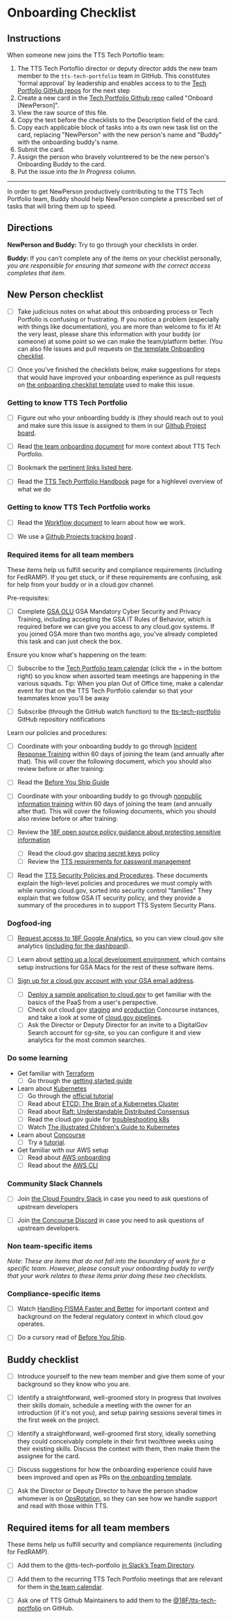 # Onboarding Checklist

## Instructions

When someone new joins the TTS Tech Portoflio team:

1. The TTS Tech Portoflio director or deputy director adds the new team member to the `tts-tech-portfolio` team in GitHub. This constitutes 'formal approval` by leadership and enables access to to the [Tech Portfolio GitHub repos]({{site.baseurl}}/github-repos) for the next step
1. Create a new card in the [Tech Portfolio Github repo](https://github.com/18F/tts-tech-portfolio/issues) called "Onboard [NewPerson]".
2. View the raw source of this file.
3. Copy the text before the checklists to the Description field of the card.
3. Copy each applicable block of tasks into a its own new task list on the card, replacing "NewPerson" with the new person's name and  "Buddy" with the onboarding buddy's name.
4. Submit the card.
5. Assign the person who bravely volunteered to be the new person's Onboarding Buddy to the card.
6. Put the issue into the _In Progress_ column.

---

In order to get NewPerson productively contributing to the TTS Tech Portfolio team, Buddy should help NewPerson complete a prescribed set of tasks that will bring them up to speed.

## Directions

**NewPerson and Buddy:** Try to go through your checklists in order.

**Buddy:** If you can’t complete any of the items on your checklist personally, _you are responsible for ensuring that someone with the correct access completes that item_.

## New Person checklist

- [ ] Take judicious notes on what about this onboarding process or Tech Portfolio is confusing or frustrating. If you notice a problem (especially with things like documentation), you are more than welcome to fix it! At the very least, please share this information with your buddy (or someone) at some point so we can make the team/platform better. (You can also file issues and pull requests on [the template Onboarding checklist](https://github.com/18f/tts-tech-portfolio/how-we-work/OnboardingChecklist.md).
- [ ] Once you've finished the checklists below, make suggestions for steps that would have improved your onboarding experience as pull requests on [the onboarding checklist template](https://github.com/18f/tts-tech-portfolio/how-we-work/OnboardingChecklist.md) used to make this issue.


### Getting to know TTS Tech Portfolio


- [ ] Figure out who your onboarding buddy is (they should reach out to you) and make sure this issue is assigned to them in our [Github Project board](https://github.com/orgs/18F/projects/11?fullscreen=true).
- [ ] Read [the team onboarding document](https://github.com/18f/tts-tech-portfolio/how-we-work/Onboarding.md) for more context about TTS Tech Portfolio.
- [ ] Bookmark the [pertinent links listed here](https://github.com/18f/tts-tech-portfolio/how-we-work/internal-links.md).
- [ ] Read the [TTS Tech Portfolio Handbook]({{site.baseurl}}/tech-portfolio) page for a highlevel overview of what we do


### Getting to know TTS Tech Portfolio works

- [ ] Read the [Workflow document]({{site.baseurl}}/workflow) to learn about how we work.
- [ ] We use a [Github Projects tracking board](hhttps://github.com/orgs/18F/projects/11?fullscreen=true) .


### Required items for all team members

These items help us fulfill security and compliance requirements (including for FedRAMP). If you get stuck, or if these requirements are confusing, ask for help from your buddy or in a cloud.gov channel.

Pre-requisites:

- [ ] Complete [GSA OLU](https://gsaolu.gsa.gov/) GSA Mandatory Cyber Security and Privacy Training, including accepting the GSA IT Rules of Behavior, which is required before we can give you access to any cloud.gov systems. If you joined GSA more than two months ago, you've already completed this task and can just check the box.

Ensure you know what's happening on the team:

- [ ] Subscribe to the [Tech Portfolio team calendar](https://calendar.google.com/calendar?cid=Z3NhLmdvdl82aDI5YnF1ZGx0NGVoZTVzOWswOGlmdGZxMEBncm91cC5jYWxlbmRhci5nb29nbGUuY29t) (click the + in the bottom right) so you know when assorted team meetings are happening in the various squads. Tip: When you plan Out of Office time, make a calendar event for that on the TTS Tech Portfolio calendar so that your teammates know you'll be away
- [ ] Subscribe (through the GitHub watch function) to the [tts-tech-portfolio](https://github.com/18F/tts-tech-portfolio) GitHub repository notifications


Learn our policies and procedures:

- [ ] Coordinate with your onboarding buddy to go through [Incident Response Training](https://docs.google.com/presentation/d/1AZjQE8zBzMRWZIFUuJPkJLted1ykGtALrLPoPRx5Vls/edit#slide=id.p) within 60 days of joining the team (and annually after that). This will cover the following document, which you should also review before or after training:
- [ ] Read the [Before You Ship Guide](https://before-you-ship.18f.gov/)
- [ ] Coordinate with your onboarding buddy to go through [nonpublic information training](https://docs.google.com/presentation/d/1rXSZZ0t0kadsoP1EMJoM0T7ROkGD3Pr5wojWnf2GksI/edit#slide=id.g1a2cf8d6b3_0_273) within 60 days of joining the team (and annually after that). This will cover the following documents, which you should also review before or after training:
- [ ] Review the [18F open source policy guidance about protecting sensitive information](https://github.com/18F/open-source-policy/blob/master/practice.md#protecting-sensitive-information)
  - [ ] Read the cloud.gov [sharing secret keys](https://cloud.gov/docs/ops/secrets/#sharing-secret-keys) policy
  - [ ] Review the [TTS requirements for password management](https://handbook.tts.gsa.gov/password-requirements/)
- [ ] Read the [TTS Security Policies and Procedures](https://github.com/18F/compliance-docs). These documents explain the high-level policies and procedures we must comply with while running cloud.gov, sorted into security control "families" They explain that we follow GSA IT security policy, and they provide a summary of the procedures in to support TTS System Security Plans.










### Dogfood-ing
- [ ] [Request access to 18F Google Analytics](https://handbook.18f.gov/google-analytics/), so you can view cloud.gov site analytics ([including for the dashboard](https://docs.google.com/document/d/1gSbP2ak2a3QLpCZIF_KlbQ2QHE6RjDI-7ZnnrJZvMDE/edit)).
- [ ] Learn about [setting up a local development environment](https://cloud.gov/docs/ops/setting-up-a-local-development-environment/), which contains setup instructions for GSA Macs for the rest of these software items. 

- [ ] [Sign up for a cloud.gov account with your GSA email address](https://cloud.gov/signup/).
   - [ ] [Deploy a sample application to cloud.gov](https://cloud.gov/quickstart/) to get familiar with the basics of the PaaS from a user's perspective.
  - [ ] Check out cloud.gov [staging](https://ci.fr-stage.cloud.gov/) and [production](https://ci.fr.cloud.gov) Concourse instances, and take a look at some of [cloud.gov pipelines](https://github.com/search?q=org%3A18F+cg-deploy).
  - [ ] Ask the Director or Deputy Director for an invite to a DigitalGov Search account for cg-site, so you can configure it and view analytics for the most common searches.

### Do some learning


- Get familiar with [Terraform](https://www.terraform.io/)
  - [ ] Go through the [getting started guide](https://www.terraform.io/intro/getting-started/install.html)
- Learn about [Kubernetes](https://kubernetes.io/)
  - [ ] Go through the [official tutorial](https://kubernetes.io/docs/tutorials/kubernetes-basics/)
   - [ ] Read about [ETCD: The Brain of a Kubernetes Cluster](https://medium.com/better-programming/a-closer-look-at-etcd-the-brain-of-a-kubernetes-cluster-788c8ea759a5)
  - [ ] Read about [Raft: Understandable Distributed Consensus](http://thesecretlivesofdata.com/raft/)
  - [ ] Read the cloud.gov guide for [troubleshooting k8s](https://cloud.gov/docs/ops/runbook/troubleshooting-kubernetes/)
  - [ ] Watch [The illustrated Children's Guide to Kubernetes](https://youtu.be/4ht22ReBjno)
 - Learn about [Concourse](https://concourse.ci/)
   - [ ] Try a [tutorial](https://github.com/starkandwayne/concourse-tutorial).
   
- Get familiar with our AWS setup
  - [ ] Read about [AWS onboarding](https://cloud.gov/docs/ops/aws-onboarding/)
  - [ ] Read about the [AWS CLI](https://aws.amazon.com/cli/)

### Community Slack Channels
  - [ ] Join [the Cloud Foundry Slack](http://slack.cloudfoundry.org/) in case you need to ask questions of upstream developers
  - [ ] Join [the Concourse Discord](https://discordapp.com/invite/MeRxXKW) in case you need to ask questions of upstream developers.



### Non team-specific items

_Note: These are items that do not fall into the boundary of work for a specific team. However, please consult your onboarding buddy to verify that your work relates to these items prior doing these two checklists._

### Compliance-specific items

- [ ] Watch [Handling FISMA Faster and Better](https://www.youtube.com/watch?v=T1S52B1-NT4) for important context and background on the federal regulatory context in which cloud.gov operates.
- [ ] Do a cursory read of [Before You Ship](https://pages.18f.gov/before-you-ship/).


## Buddy checklist

- [ ] Introduce yourself to the new team member and give them some of your background so they know who you are.
- [ ] Identify a straightforward, well-groomed story in progress that involves their skills domain, schedule a meeting with the owner for an introduction (if it's not you), and setup pairing sessions several times in the first week on the project.
- [ ] Identify a straightforward, well-groomed first story, ideally something they could conceivably complete in their first two/three weeks using their existing skills. Discuss the context with them, then make them the assignee for the card.
- [ ] Discuss suggestions for how the onboarding experience could have been improved and open as PRs on [the onboarding template](https://github.com/cloud-gov/product/blob/master/OnboardingChecklist.md).
- [ ] Ask the Director or Deputy Director to have the person shadow whomever is on [OpsRotation](https://github.com/18F/tts-tech-portfolio/blob/master/Operations%20Rotation%20-%20Playbook.md), so they can see how we handle support and read with those within TTS.


## Required items for all team members

These items help us fulfill security and compliance requirements (including for FedRAMP).

- [ ] Add them to the @tts-tech-portfolio [in Slack’s Team Directory](https://get.slack.help/hc/en-us/articles/212906697-User-Groups#edit-a-user-group).
- [ ] Add them to the recurring TTS Tech Portfolio meetings that are relevant for them in [the team calendar](https://calendar.google.com/calendar?cid=Z3NhLmdvdl82aDI5YnF1ZGx0NGVoZTVzOWswOGlmdGZxMEBncm91cC5jYWxlbmRhci5nb29nbGUuY29t).
- [ ] Ask one of TTS Github Maintainers to add them to the [@18F/tts-tech-portfolio](https://github.com/orgs/18F/teams/tts-tech-portfolio) on GitHub.


